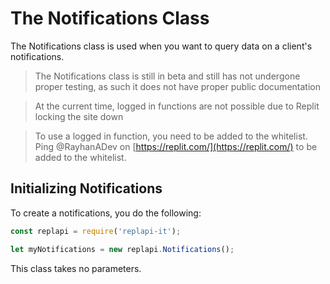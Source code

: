 # The Notifications Class

The Notifications class is used when you want to query data on a client's notifications.

> The Notifications class is still in beta and still has not undergone proper testing, as such it does not have proper public documentation

> At the current time, logged in functions are not possible due to Replit locking the site down

> To use a logged in function, you need to be added to the whitelist. Ping @RayhanADev on [https://replit.com/](https://replit.com/) to be added to the whitelist.

## Initializing Notifications
To create a notifications, you do the following:

```js
const replapi = require('replapi-it');

let myNotifications = new replapi.Notifications();
```

This class takes no parameters.